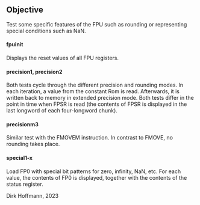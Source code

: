 ## Objective

Test some specific features of the FPU such as rounding or representing special conditions such as NaN.

#### fpuinit

Displays the reset values of all FPU registers. 

#### precision1, precision2

Both tests cycle through the different precision and rounding modes. In each iteration, a value from the constant Rom is read. Afterwards, it is written back to memory in extended precision mode. Both tests differ in the point in time when FPSR is read (the contents of FPSR is displayed in the last longword of each four-longword chunk).

#### precisionm3

Similar test with the FMOVEM instruction. In contrast to FMOVE, no rounding takes place.

#### special1-x

Load FP0 with special bit patterns for zero, infinity, NaN, etc. For each value, the contents of FP0 is displayed, together with the contents of the status register. 


Dirk Hoffmann, 2023
